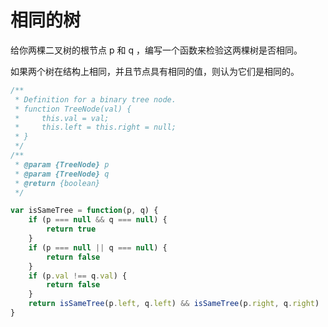 # 相同的树

给你两棵二叉树的根节点 p 和 q ，编写一个函数来检验这两棵树是否相同。

如果两个树在结构上相同，并且节点具有相同的值，则认为它们是相同的。

```javascript
/**
 * Definition for a binary tree node.
 * function TreeNode(val) {
 *     this.val = val;
 *     this.left = this.right = null;
 * }
 */
/**
 * @param {TreeNode} p
 * @param {TreeNode} q
 * @return {boolean}
 */

var isSameTree = function(p, q) {
    if (p === null && q === null) {
        return true
    }
    if (p === null || q === null) {
        return false
    }
    if (p.val !== q.val) {
        return false
    }
    return isSameTree(p.left, q.left) && isSameTree(p.right, q.right)
}

```
